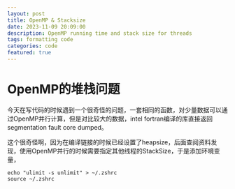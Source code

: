 ```yaml
---
layout: post
title: OpenMP & Stacksize
date: 2023-11-09 20:09:00
description: OpenMP running time and stack size for threads
tags: formatting code
categories: code
featured: true
---
```


# OpenMP的堆栈问题

今天在写代码的时候遇到一个很奇怪的问题，一套相同的函数，对少量数据可以通过OpenMP并行计算，但是对比较大的数据，intel fortran编译的库直接返回segmentation fault core dumped。

这个很奇怪啊，因为在编译链接的时候已经设置了heapsize，后面查阅资料发现，使用OpenMP并行的时候需要指定其他线程的StackSize，于是添加环境变量，

```shell
echo "ulimit -s unlimit" > ~/.zshrc
source ~/.zshrc
```



